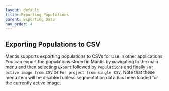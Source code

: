 ```yaml
---
layout: default
title: Exporting Populations
parent: Exporting Data
nav_order: 4
---
```


## Exporting Populations to CSV

Mantis supports exporting populations to CSVs for use in other applications. You can export the populations stored in Mantis by navigating to the main menu and then selecting `Export` followed by `Populations` and finally `For active image from CSV` or `For project from single CSV`. Note that these menu item will be disabled unless segmentation data has been loaded for the currently active image.